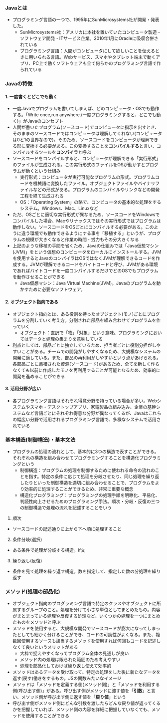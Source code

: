 ### Javaとは
- プログラミング言語の一つで、1995年にSunMicrosystems社が開発・発表した。
  - SunMicrosystems社：アメリカに本社を置いていたコンピュータ製造・ソフトウェア開発・ITサービス企業。2010年1月にOracleに吸収合併されている
  - プログラミング言語：人間がコンピュータにして欲しいことを伝えるときに用いられる言語。Webサービス、スマホやタブレット端末で動くアプリ、PC上で動くソフトウェアも全て何らかのプログラミング言語で作られている

### Javaの特徴
#### 1. 一度書くとどこでも動く
  - 一度Javaでプログラムを書いてしまえば、どのコンピュータ・OSでも動作する。「Write once,run anywhere.(一度プログラミングすると、どこでも動く)」がJavaのコンセプト  
  - 人間が書いたプログラム(ソースコード)でコンピュータに指示を出すとき、そのままのソースコードではコンピュータは理解してくれない(コンピュータは0と1の世界なので)。そのため、ソースコードをコンピュータが理解できる形に変換する必要がある。この変換することを**コンパイルする**と言い、コンパイルするツールを**コンパイラ**と呼ぶ  
  - ソースコードをコンパイルすると、コンピュータが理解できる「実行形式」のファイルが生成される。この実行形式のファイルをOSが動かすとプログラムが動くという仕組み
    - 実行形式：コンピュータが実行可能なプログラムの形式。プログラムコードを機械語に変換したファイル。オブジェクトファイルやバイナリファイルなどの形式がある。プログラムのコンパイルやリンクなどの開発工程を経て生成される
    - OS：「Operating System」の略で、コンピュータの基本的な処理をするシステム。Windows、Mac、Linuxなど
  - ただ、OSごとに適切な実行形式が異なるため、ソースコードをWindowsでコンパイルした場合、Macやリナックスではその実行形式ではプログラムは動作しない。ソースコードをOSごとにコンパイルする必要がある。このように違う環境でも動作できるようにする事を「移植する」というが、プログラムの規模が大きくなると作業の時間・労力もその分大きくなる
  - 上記のような移植の手間を省くため、Javaの仕組みでは「Java仮想マシン(JVM)」をという仮想のコンピュータをローカルにインストールする。JVMを使用するとJavaのコンパイラはOSではなくJVMが理解できるコードを作成する。JVMが理解できるコードをバイトコードと呼び、JVMがある環境であればバイトコードを一度コンパイルするだけでどのOSでもプログラムを動作させることができる
    - Java仮想マシン：Java Virtual Machine(JVM)。Javaのプログラムを動かすために必要なソフトウェア。

#### 2. オブジェクト指向である
  - オブジェクト指向とは、ある役割を持ったオブジェクト(モノ)ごとにプログラムを分割していく考え方。分割された部品を組み合わせてプログラムを作っていく
    - オブジェクト：直訳で「物」「対象」という意味。プログラミングにおいてはデータと処理の集まりを意味している
  - 利点としては、部品ごとに独立しているため、担当者ごとに役割分担がしやすいことがある。チームでの開発がしやすくなるため、大規模なシステムの開発に適している。また、部品の再利用がしやすいという点があげられる。各部品ごとに蓄積された資源(ソースコード)があるため、全てを新しく作らなくても以前に作成したモノを再利用することが可能となるため、効率的に開発を進めることができる

#### 3. 活用分野が広い
  - 各プログラミング言語はそれぞれ得意分野を持っている場合が多い。Webシステムやスマホ・デスクトップアプリ、家電製品の組み込み、企業の基幹システムなど言語ごとにそれぞれ得意な分野が異なってくるが、Javaはこれらの幅広い分野で活用されるプログラミング言語で、多様なシステムで活用されている

### 基本構造(制御構造)・基本文法
- プログラムの処理の流れとして、基本的に3つの構造で表すことができる。それぞれの構造を組み合わせてプログラミングすることを構造化プログラミングという
  - 制御構造：プログラムの処理を制御するために使われる命令の流れのことを指す。特定の条件に応じて処理を分岐させたり、同じ処理を繰り返したりといった制御構造を適切に組み合わせることで、プログラムをより効率的に処理することができるため、非常に重要な概念
  - 構造化プログラミング：プログラミングの処理手順を明瞭化、平易化、判読性向上させるためのプログラミング手法。順次・分岐・反復の三つの制御構造で処理の流れを記述することをいう
1. 順次
  - ソースコードの記述通りに上から下へ順に処理すること
2. 条件分岐(選択)
  - ある条件で処理が分岐する構造。if文
3. 繰り返し(反復)
  - 条件を見て処理を繰り返す構造。数を指定して、指定した数の分処理を繰り返す

### メソッド(処理の部品化)
- オブジェクト指向のプログラミング言語で特定のクラスやオブジェクトに所属するグループのこと。処理を分けて小さな単位としてまとめたもの。内容がまとまっている処理や反復する処理など、いくつかの処理を一つにまとめたものをメソッドと呼ぶ
- メソッドを使用すると、大規模な開発でソースコードが膨大になってしまったとしても細かく分けることができ、コードの可読性がよくなる。また、複数回使用するソースも該当するメソッドを使用すれば何回もコードを記述しなくて良いというメリットがある
  - 大枠で捉えやすくなってプログラム全体の見通しが良い
  - メソッド内の処理は限られた範囲のため考えやすい
  - 処理を部品化しておけば繰り返し使えて効率的
- メソッドはあるデータを受け取って、特定の処理をした後に新たなデータを返す(戻す)働きをするもの。JSの関数みたいなイメージ
- メソッドは「メソッドを定義する側(メソッド側)」と「メソッドを利用する側(呼び出す側)」がある。呼び出す側がメソッドに渡す値を「**引数**」と言い、メソッド側が呼び出す側に返す値を「**戻り値**」という
- 呼び出す側がメソッド側にどんな引数を渡したらどんな戻り値が返ってくるかを把握していれば、メソッド側の内容を詳細に把握していなくても、メソッドを使用することができる